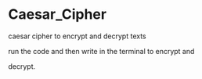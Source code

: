 # Caesar_Cipher

caesar cipher to encrypt and decrypt texts 

run the code and then write in the terminal to encrypt and 

decrypt.
